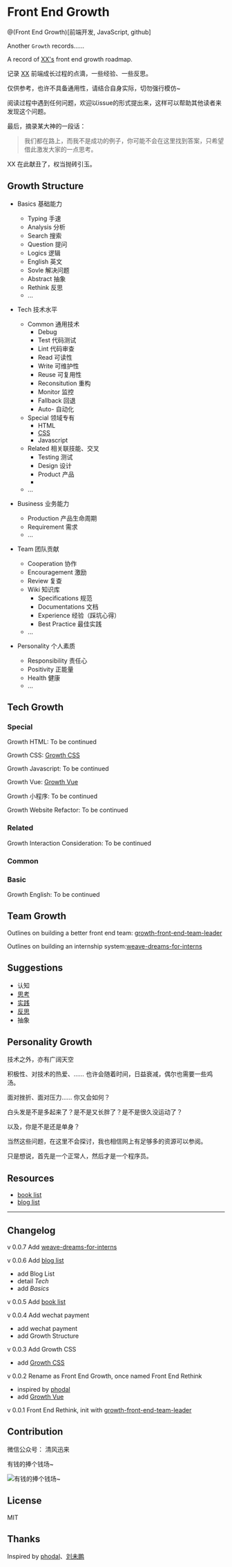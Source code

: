 # Front End Growth

@(Front End Growth)[前端开发, JavaScript, github]

Another `Growth` records…… 

A record of [XX's](http://xuxun.me) front end growth roadmap.

记录 [XX](http://xuxun.me)  前端成长过程的点滴，一些经验、一些反思。

仅供参考，也许不具备通用性，请结合自身实际，切勿强行模仿~ 

阅读过程中遇到任何问题，欢迎以issue的形式提出来，这样可以帮助其他读者来发现这个问题。

最后，摘录某大神的一段话：

> 我们都在路上，而我不是成功的例子，你可能不会在这里找到答案，只希望借此激发大家的一点思考。

XX 在此献丑了，权当抛砖引玉。

## Growth Structure

- Basics 基础能力
   - Typing 手速
   - Analysis 分析
   - Search 搜索
   - Question 提问
   - Logics 逻辑
   - English 英文
   - Sovle 解决问题
   - Abstract 抽象
   - Rethink 反思
   - ...

- Tech 技术水平
   - Common 通用技术
      -  Debug 
      -  Test 代码测试
      -  Lint 代码审查
      -  Read 可读性
      -  Write 可维护性
      -  Reuse 可复用性
      -  Reconsitution 重构
      -  Monitor 监控
      -  Fallback 回退
      -  Auto- 自动化
   - Special 领域专有
      - HTML
      - [CSS](https://github.com/xunge0613/front-end-growth/blob/master/tech-growth/growth-css.md)
      - Javascript
   - Related 相关联技能、交叉
      - Testing 测试
      - Design 设计
      - Product 产品
      -  
   - ...
- Business 业务能力
   - Production 产品生命周期
   - Requirement 需求
   - ...
- Team 团队贡献
   - Cooperation 协作
   - Encouragement 激励
   - Review 复查
   - Wiki 知识库
      - Specifications 规范
      - Documentations 文档
      - Experience 经验（踩坑心得）
      - Best Practice 最佳实践
   - ...
- Personality 个人素质
   -  Responsibility 责任心
   -  Positivity 正能量
   -  Health 健康
   - ...

## Tech Growth

### Special

Growth HTML: To be continued

Growth CSS: [Growth CSS](https://github.com/xunge0613/front-end-growth/blob/master/tech-growth/growth-css.md)

Growth Javascript: To be continued

Growth Vue: [Growth Vue](https://github.com/xunge0613/front-end-growth/blob/master/tech-growth/growth-vue.md)

Growth 小程序: To be continued

Growth Website Refactor:  To be continued

### Related

Growth Interaction Consideration:  To be continued

### Common

### Basic

Growth English: To be continued

## Team Growth

Outlines on building a better front end team: [growth-front-end-team-leader](https://github.com/xunge0613/front-end-growth/blob/master/team-growth/growth-front-end-team-leader.md)

Outlines on building an internship system:[weave-dreams-for-interns](https://github.com/xunge0613/front-end-growth/blob/master/team-growth/weave-dreams-for-interns.md)


## Suggestions

- 认知
- [思考](https://github.com/xunge0613/front-end-practice-collections#methodology)
- [实践](https://github.com/xunge0613/front-end-practice-collections)
- [反思](https://github.com/xunge0613/front-end-growth)
- 抽象


## Personality Growth

技术之外，亦有广阔天空

积极性、对技术的热爱、…… 也许会随着时间，日益衰减，偶尔也需要一些鸡汤。

面对挫折、面对压力…… 你又会如何？

白头发是不是多起来了？是不是又长胖了？是不是很久没运动了？

以及，你是不是还是单身？

当然这些问题，在这里不会探讨，我也相信网上有足够多的资源可以参阅。

只是想说，首先是一个正常人，然后才是一个程序员。


## Resources

- [book list](https://github.com/xunge0613/front-end-growth/blob/master/resources/book-list.md)
- [blog list](https://github.com/xunge0613/front-end-growth/blob/master/resources/blog-list.md)


-------


## Changelog

v 0.0.7 Add [weave-dreams-for-interns](https://github.com/xunge0613/front-end-growth/blob/master/team-growth/weave-dreams-for-interns.md)

v 0.0.6 Add [blog list](https://github.com/xunge0613/front-end-growth/blob/master/resources/blog-list.md)
 - add Blog List
 - detail *Tech*
 - add *Basics*

v 0.0.5 Add [book list](https://github.com/xunge0613/front-end-growth/blob/master/resources/book-list.md)

v 0.0.4 Add wechat payment
- add wechat payment
- add Growth Structure

v 0.0.3 Add Growth CSS

- add [Growth CSS](https://github.com/xunge0613/front-end-growth/blob/master/tech-growth/growth-css.md)

v 0.0.2 Rename as Front End Growth, once named Front End Rethink
- inspired by [phodal](https://github.com/phodal/)
- add [Growth Vue](https://github.com/xunge0613/front-end-growth/blob/master/tech-growth/growth-vue.md)

v 0.0.1 Front End Rethink, init with [growth-front-end-team-leader](https://github.com/xunge0613/front-end-growth/blob/master/team-growth/growth-front-end-team-leader.md)

## Contribution

微信公众号： 清风迅来

有钱的捧个钱场~

![有钱的捧个钱场~](http://o7q107fd8.bkt.clouddn.com/image/github/wechat-payment.jpg)

## License

MIT

## Thanks

Inspired by  [phodal](https://github.com/phodal/)、[刘未鹏](http://mindhacks.cn)


